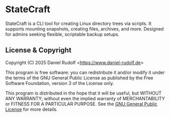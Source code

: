 StateCraft
==========

StateCraft is a CLI tool for creating Linux directory trees via scripts. It supports mounting snapshots, creating files, archives, and more. Designed for admins seeking flexible, scriptable backup setups.

License & Copyright
-------------------

Copyright (C) 2025  Daniel Rudolf &lt;https://www.daniel-rudolf.de&gt;

This program is free software: you can redistribute it and/or modify it under the terms of the GNU General Public License as published by the Free Software Foundation, version 3 of the License only.

This program is distributed in the hope that it will be useful, but WITHOUT ANY WARRANTY; without even the implied warranty of MERCHANTABILITY or FITNESS FOR A PARTICULAR PURPOSE. See the [GNU General Public License](./LICENSE) for more details.
